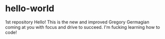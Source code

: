 # hello-world
1st repository
Hello! This is the new and improved Gregory Germagian coming at you with focus and drive to succeed. I'm fucking learning how to code!
